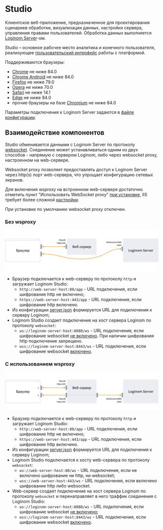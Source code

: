 # Studio

Клиентское веб-приложение, предназначенное для проектирования сценариев обработки, визуализации данных, настройки сервера, управления правами пользователей. Обработка данных выполняется [Loginom Server](../windows/server/README.md)-ом.

Studio – основное рабочее место аналитика и конечного пользователя, реализующее [пользовательский интерфейс](https://help.loginom.ru) работы с платформой.

Поддерживаются браузеры:

* [Chrome](https://www.google.ru/chrome/) не ниже 84.0
* [Chrome Android](https://play.google.com/store/apps/details?id=com.android.chrome&hl=en&gl=US)  не ниже 84.0
* [Firefox](https://www.mozilla.org/en-US/firefox/organizations/) не ниже 79.0
* [Opera](http://www.opera.com/ru) не ниже 70.0
* [Safari](https://www.apple.com/ru/safari/) не ниже 14.1
* [Edge](https://www.microsoft.com/ru-ru/windows/microsoft-edge) не ниже 84.0
* прочие браузеры на базе [Chromium](https://www.chromium.org/getting-involved/download-chromium/) не ниже 84.0

Параметры подключения к Loginom Server задаются в [файле конфигурации](./config.md).

## Взаимодействие компонентов

Studio обменивается данными с Loginom Server по протоколу [websocket](https://ru.wikipedia.org/wiki/WebSocket). Соединение может устанавливаться одним из двух способов - напрямую с сервером Loginom, либо через websocket proxy, настроенном на web-сервере.

Websocket proxy позволяет предоставлять доступ к Loginom Server через http(s) порт web-сервера, что упрощает конфигурацию сетевых экранов.

Для включения wsproxy на встроенном web-сервере достаточно отметить пункт "Использовать WebSocket proxy" [при установке](../windows/server/setup.md#parametry-web-servera-apache-httpd), IIS требует более сложной [настройки](../windows/server/iis.md#nastroyka-websocket-proxy).

При установке по умолчанию websocket proxy отключен.

### Без wsproxy

![](../images/server-wsproxy-no.svg)

* Браузер подключается к web-серверу по протоколу `http` и загружает Loginom Studio:
  * `http://web-server-host:80/app` - URL подключения, если шифрование http не включено;
  * `https://web-server-host:443/app` - URL подключения, если шифрование http включено.
* Из конфигурации [server.json](../studio/config.md) формируется URL для подключения к серверу Loginom;
* Loginom Studio создает подключение на хост сервера Loginom по протоколу `websocket`:
  * `ws://loginom-server-host:8080/ws` - URL подключения, если шифрование websocket [не включено](../windows/server/setup.md#parametry-loginom-server). При наличии шифрования http подключение запрещено.
  * `wss://loginom-server-host:8443/ws` - URL подключения, если шифрование websocket [включено](../windows/server/setup.md#parametry-loginom-server).

### С использованием wsproxy

![](../images/server-wsproxy-yes.svg)

* Браузер подключается к web-серверу по протоколу `http` и загружает Loginom Studio:
  * `http://web-server-host:80/app` - URL подключения, если шифрование http не включено;
  * `https://web-server-host:443/app` - URL подключения, если шифрование http включено.
* Из конфигурации [server.json](../studio/config.md) формируется URL для подключения к серверу Loginom;
* Loginom Studio подключается к хосту web-сервера по протоколу `websocket`:
  * `ws://web-server-host:80/ws` - URL подключения, если не включено шифрование ни http, ни websocket;
  * `wss://web-server-host:443/ws`  - URL подключения, если включено шифрование http либо websocket.
* Web-сервер создает подключение на хост сервера Loginom по протоколу `websocket` и перенаправляет в него траффик соединения с Loginom Studio:
  * `ws://loginom-server-host:8080/ws` - URL подключения, если шифрование websocket [не включено](../windows/server/setup.md#parametry-loginom-server);
  * `wss://loginom-server-host:8443/ws` - URL подключения, если шифрование websocket [включено](../windows/server/setup.md#parametry-loginom-server).